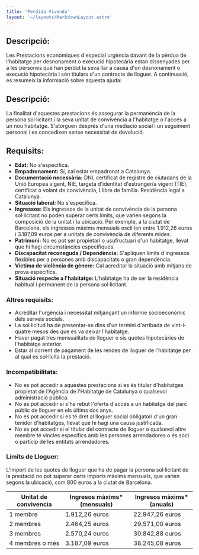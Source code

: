 ```yaml
---
title: 'Perdida Vivenda'
layout: '~/layouts/MarkdownLayout.astro'
---
```


## Descripció:

Les Prestacions econòmiques d'especial urgència davant de la pèrdua de l'habitatge per desnonament o execució hipotecària estan dissenyades per a les persones que han perdut la seva llar a causa d'un desnonament o execució hipotecària i són titulars d'un contracte de lloguer. A continuació, es resumeix la informació sobre aquesta ajuda:

## Descripció:

La finalitat d'aquestes prestacions és assegurar la permanència de la persona sol·licitant i la seva unitat de convivència a l'habitatge o l'accés a un nou habitatge.
S'atorguen després d'una mediació social i un seguiment personal i es concedixen sense necessitat de devolució.

## Requisits:

- **Edat:** No s'especifica.
- **Empadronament:** Sí, cal estar empadronat a Catalunya.
- **Documentació necessària:** DNI, certificat de registre de ciutadans de la Unió Europea vigent, NIE, targeta d'identitat d'estranger/a vigent (TIE), certificat o volant de convivència, Llibre de família. Residència legal a Catalunya.
- **Situació laboral:** No s'especifica.
- **Ingressos:** Els ingressos de la unitat de convivència de la persona sol·licitant no poden superar certs límits, que varien segons la composició de la unitat i la ubicació. Per exemple, a la ciutat de Barcelona, els ingressos màxims mensuals oscil·len entre 1.912,26 euros i 3.187,09 euros per a unitats de convivència de diferents mides.
- **Patrimoni:** No es pot ser propietari o usufructuari d'un habitatge, llevat que hi hagi circumstàncies específiques.
- **Discapacitat reconeguda / Dependència:** S'apliquen límits d'ingressos flexibles per a persones amb discapacitats o gran dependència.
- **Víctima de violència de gènere:** Cal acreditar la situació amb mitjans de prova específics.
- **Situació respecte a l'habitatge:** L'habitatge ha de ser la residència habitual i permanent de la persona sol·licitant.

### Altres requisits:

- Acreditar l'urgència i necessitat mitjançant un informe socioeconòmic dels serveis socials.
- La sol·licitud ha de presentar-se dins d'un termini d'arribada de vint-i-quatre mesos des que es va deixar l'habitatge.
- Haver pagat tres mensualitats de lloguer o sis quotes hipotecàries de l'habitatge anterior.
- Estar al corrent de pagament de les rendes de lloguer de l'habitatge per al qual es sol·licita la prestació.

### Incompatibilitats:

- No es pot accedir a aquestes prestacions si es és titular d'habitatges propietat de l'Agència de l'Habitatge de Catalunya o qualsevol administració pública.
- No es pot accedir si s'ha rebut l'oferta d'accés a un habitatge del parc públic de lloguer en els últims dos anys.
- No es pot accedir si es té dret al lloguer social obligatori d'un gran tenidor d'habitatges, llevat que hi hagi una causa justificada.
- No es pot accedir si el titular del contracte de lloguer o qualsevol altre membre té vincles específics amb les persones arrendadores o és soci o partícip de les entitats arrendadores.

### Límits de Lloguer:

L'import de les quotes de lloguer que ha de pagar la persona sol·licitant de la prestació no pot superar certs imports màxims mensuals, que varien segons la ubicació, com 800 euros a la ciutat de Barcelona.

|Unitat de convivencia | Ingresos màxims* (mensuals) | Ingresos màxims* (anuals)
|------------------------|---------------|---------------|
| 1 membre | 1.912,26 euros | 22.947,26 euros |
| 2 membres | 2.464,25 euros | 29.571,00 euros |
| 3 membres | 2.570,24 euros | 30.842,88 euros |
| 4 membres o més | 3.187,09 euros | 38.245,08 euros |

